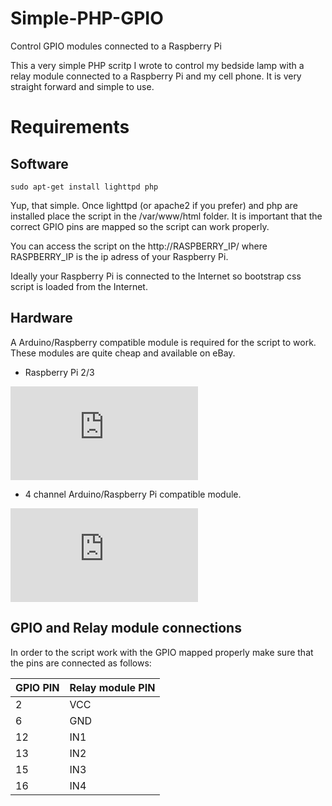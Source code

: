 # Simple-PHP-GPIO
Control GPIO modules connected to a Raspberry Pi

This a very simple PHP scritp I wrote to control my bedside lamp with a relay module connected to a Raspberry Pi and my cell phone. It is very straight forward and simple to use.

# Requirements
## Software

```
sudo apt-get install lighttpd php
```

Yup, that simple. Once lighttpd (or apache2 if you prefer) and php are installed place the script in the /var/www/html folder. It is important that the correct GPIO pins are mapped so the script can work properly.

You can access the script on the http://RASPBERRY_IP/ where RASPBERRY_IP is the ip adress of your Raspberry Pi.

Ideally your Raspberry Pi is connected to the Internet so bootstrap css script is loaded from the Internet.

## Hardware
A Arduino/Raspberry compatible module is required for the script to work. These modules are quite cheap and available on eBay.

* Raspberry Pi 2/3

![alt text](https://next.dinossauro.org/index.php/apps/files_sharing/ajax/publicpreview.php?x=1366&y=251&a=true&file=rpi2b_1024x1024.png&t=fG8Vng9PlRy8CVO&scalingup=0 "Raspberry Pi 2/3")

* 4 channel Arduino/Raspberry Pi compatible module.

![alt text](https://next.dinossauro.org/index.php/apps/files_sharing/ajax/publicpreview.php?x=1366&y=251&a=true&file=modulo-rele-4-canais-5v-arduino-472411-MLB20534208643_122015-O.png&t=Gkg48BCy9tSMXXd&scalingup=0 "Relay module")

## GPIO and Relay module connections

In order to the script work with the GPIO mapped properly make sure that the pins are connected as follows:

| GPIO PIN | Relay module PIN |
|----------|------------------|
| 2        | VCC              |
| 6        | GND              |
| 12       | IN1              |
| 13       | IN2              |
| 15       | IN3              |
| 16       | IN4              |

